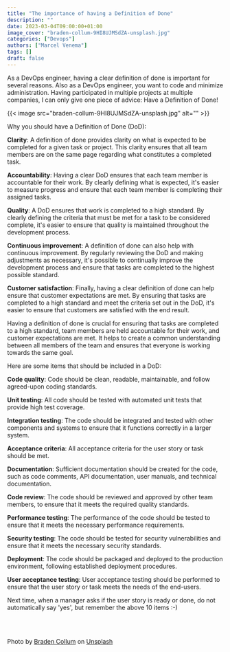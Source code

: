 ```yaml
---
title: "The importance of having a Definition of Done"
description: ""
date: 2023-03-04T09:00:00+01:00
image_cover: "braden-collum-9HI8UJMSdZA-unsplash.jpg"
categories: ["Devops"]
authors: ["Marcel Venema"] 
tags: []
draft: false
---
```


As a DevOps engineer, having a clear definition of done is important for several reasons.  Also as a DevOps engineer, you want to code and minimize administration. Having participated in multiple projects at multiple companies, I can only give one piece of advice: Have a Definition of Done!

<!--more-->

{{< image src="braden-collum-9HI8UJMSdZA-unsplash.jpg" alt="" >}}

Why you should have a Definition of Done (DoD):

**Clarity**: A definition of done provides clarity on what is expected to be completed for a given task or project. This clarity ensures that all team members are on the same page regarding what constitutes a completed task.

**Accountability**: Having a clear DoD ensures that each team member is accountable for their work. By clearly defining what is expected, it's easier to measure progress and ensure that each team member is completing their assigned tasks.

**Quality**: A DoD ensures that work is completed to a high standard. By clearly defining the criteria that must be met for a task to be considered complete, it's easier to ensure that quality is maintained throughout the development process.

**Continuous improvement**: A definition of done can also help with continuous improvement. By regularly reviewing the DoD and making adjustments as necessary, it's possible to continually improve the development process and ensure that tasks are completed to the highest possible standard.

**Customer satisfaction**: Finally, having a clear definition of done can help ensure that customer expectations are met. By ensuring that tasks are completed to a high standard and meet the criteria set out in the DoD, it's easier to ensure that customers are satisfied with the end result.

Having a definition of done is crucial for ensuring that tasks are completed to a high standard, team members are held accountable for their work, and customer expectations are met. It helps to create a common understanding between all members of the team and ensures that everyone is working towards the same goal.

Here are some items that should be included in a DoD:

**Code quality**: Code should be clean, readable, maintainable, and follow agreed-upon coding standards.

**Unit testing**: All code should be tested with automated unit tests that provide high test coverage.

**Integration testing**: The code should be integrated and tested with other components and systems to ensure that it functions correctly in a larger system.

**Acceptance criteria**: All acceptance criteria for the user story or task should be met.

**Documentation**: Sufficient documentation should be created for the code, such as code comments, API documentation, user manuals, and technical documentation.

**Code review**: The code should be reviewed and approved by other team members, to ensure that it meets the required quality standards.

**Performance testing**: The performance of the code should be tested to ensure that it meets the necessary performance requirements.

**Security testing**: The code should be tested for security vulnerabilities and ensure that it meets the necessary security standards.

**Deployment**: The code should be packaged and deployed to the production environment, following established deployment procedures.

**User acceptance testing**: User acceptance testing should be performed to ensure that the user story or task meets the needs of the end-users.

Next time, when a manager asks if the user story is ready or done, do not automatically say 'yes', but remember the above 10 items :-)

&nbsp;  
&nbsp;  

Photo by <a href="https://unsplash.com/@bradencollum?utm_content=creditCopyText&utm_medium=referral&utm_source=unsplash">Braden Collum</a> on <a href="https://unsplash.com/photos/man-on-running-field-9HI8UJMSdZA?utm_content=creditCopyText&utm_medium=referral&utm_source=unsplash">Unsplash</a>
